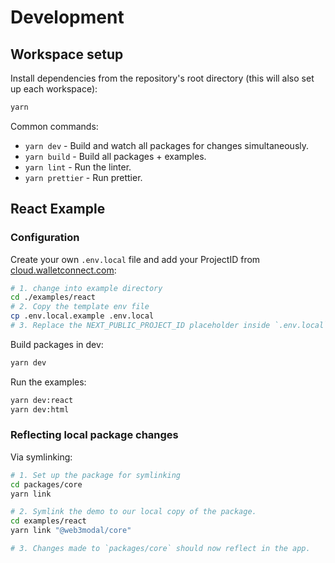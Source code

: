 # Development

## Workspace setup

Install dependencies from the repository's root directory (this will also set up each workspace):

```bash
yarn
```

Common commands:

- `yarn dev` - Build and watch all packages for changes simultaneously.
- `yarn build` - Build all packages + examples.
- `yarn lint` - Run the linter.
- `yarn prettier` - Run prettier.

## React Example

### Configuration

Create your own `.env.local` file and add your ProjectID from [cloud.walletconnect.com](https://cloud.walletconnect.com/):

```bash
# 1. change into example directory
cd ./examples/react
# 2. Copy the template env file
cp .env.local.example .env.local
# 3. Replace the NEXT_PUBLIC_PROJECT_ID placeholder inside `.env.local` with your own projectId
```

Build packages in dev:

```bash
yarn dev
```

Run the examples:

```bash
yarn dev:react
yarn dev:html
```

### Reflecting local package changes

Via symlinking:

```bash
# 1. Set up the package for symlinking
cd packages/core
yarn link

# 2. Symlink the demo to our local copy of the package.
cd examples/react
yarn link "@web3modal/core"

# 3. Changes made to `packages/core` should now reflect in the app.
```
